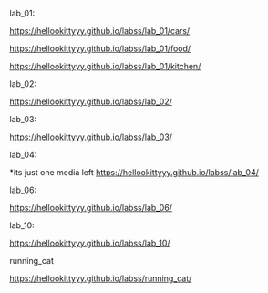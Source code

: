 lab_01: 

https://hellookittyyy.github.io/labss/lab_01/cars/

https://hellookittyyy.github.io/labss/lab_01/food/

https://hellookittyyy.github.io/labss/lab_01/kitchen/

lab_02:

https://hellookittyyy.github.io/labss/lab_02/

lab_03:

https://hellookittyyy.github.io/labss/lab_03/

lab_04:

*its just one media left
https://hellookittyyy.github.io/labss/lab_04/

lab_06:

https://hellookittyyy.github.io/labss/lab_06/

lab_10:

https://hellookittyyy.github.io/labss/lab_10/

running_cat

https://hellookittyyy.github.io/labss/running_cat/
